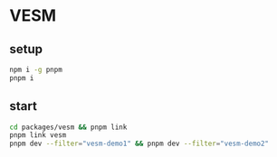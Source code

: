 # VESM

## setup

```bash
npm i -g pnpm
pnpm i
```

## start

```bash
cd packages/vesm && pnpm link
pnpm link vesm
pnpm dev --filter="vesm-demo1" && pnpm dev --filter="vesm-demo2" 
```
